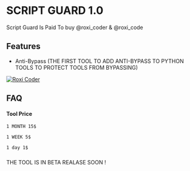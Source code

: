
# SCRIPT GUARD 1.0

Script Guard Is Paid To buy @roxi_coder & @roxi_code


## Features

- Anti-Bypass (THE FIRST TOOL TO ADD ANTI-BYPASS TO PYTHON TOOLS TO PROTECT TOOLS FROM BYPASSING)




[![Roxi Coder](https://img.shields.io/badge/Roxi-1DA1F2?style=for-the-badge&logo=telegram&logoColor=white)](https://t.me/roxi_coder)


## FAQ

#### Tool Price
`1 MONTH 15$`

`1 WEEK 5$`

`1 day 1$`


###
THE TOOL IS IN BETA REALASE SOON !

